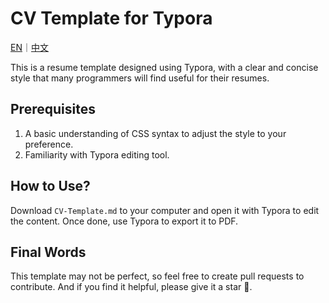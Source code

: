 # CV Template for Typora

[EN]()｜[中文]()

This is a resume template designed using Typora, with a clear and concise style that many programmers will find useful for their resumes.

## Prerequisites

1. A basic understanding of CSS syntax to adjust the style to your preference.
2. Familiarity with Typora editing tool.

## How to Use?

Download `CV-Template.md` to your computer and open it with Typora to edit the content. Once done, use Typora to export it to PDF.

## Final Words

This template may not be perfect, so feel free to create pull requests to contribute. And if you find it helpful, please give it a star 🌟.